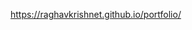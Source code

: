 <a href="https://raghavkrishnet.github.io/portfolio/">https://raghavkrishnet.github.io/portfolio/</a>
